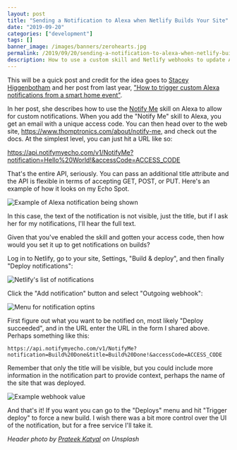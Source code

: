 ```yaml
---
layout: post
title: "Sending a Notification to Alexa when Netlify Builds Your Site"
date: "2019-09-20"
categories: ["development"]
tags: []
banner_image: /images/banners/zerohearts.jpg
permalink: /2019/09/20/sending-a-notification-to-alexa-when-netlify-builds-your-site
description: How to use a custom skill and Netlify webhooks to update Alexa on your site builds
---
```


This will be a quick post and credit for the idea goes to [Stacey Higgenbotham](https://twitter.com/gigastacey/) and her post from last year, ["How to trigger custom Alexa notifications from a smart home event"](https://staceyoniot.com/how-to-trigger-custom-alexa-notifications-from-a-smart-home-event/). 

In her post, she describes how to use the [Notify Me](https://www.amazon.com/Thomptronics-Notify-Me/dp/B07BB2FYFS/ref=sr_1_1) skill on Alexa to allow for custom notifications. When you add the "Notify Me" skill to Alexa, you get an email with a unique access code. You can then head over to the web site, <https://www.thomptronics.com/about/notify-me>, and check out the docs. At the simplest level, you can just hit a URL like so:

https://api.notifymyecho.com/v1/NotifyMe?notification=Hello%20World!&accessCode=ACCESS_CODE

That's the entire API, seriously. You can pass an additional title attribute and the API is flexible in terms of accepting GET, POST, or PUT. Here's an example of how it looks on my Echo Spot.

<img src="https://static.raymondcamden.com/images/2019/09/notification1.png" alt="Example of Alexa notification being shown" class="imgborder imgcenter">

In this case, the text of the notification is not visible, just the title, but if I ask her for my notifications, I'll hear the full text. 

Given that you've enabled the skill and gotten your access code, then how would you set it up to get notifications on builds? 

Log in to Netlify, go to your site, Settings, "Build &amp; deploy", and then finally "Deploy notifications":

<img src="https://static.raymondcamden.com/images/2019/09/notification2.png" alt="Netlify's list of notifications" class="imgborder imgcenter">

Click the "Add notification" button and select "Outgoing webhook":

<img src="https://static.raymondcamden.com/images/2019/09/notification3.png" alt="Menu for notification optins" class="imgborder imgcenter">

First figure out what you want to be notified on, most likely "Deploy succeeded", and in the URL enter the URL in the form I shared above. Perhaps something like this:

	https://api.notifymyecho.com/v1/NotifyMe?notification=Build%20Done&title=Build%20Done!&accessCode=ACCESS_CODE

Remember that only the title will be visible, but you could include more information in the notification part to provide context, perhaps the name of the site that was deployed.

<img src="https://static.raymondcamden.com/images/2019/09/notification4.png" alt="Example webhook value" class="imgborder imgcenter">

And that's it! If you want you can go to the "Deploys" menu and hit "Trigger deploy" to force a new build. I wish there was a bit more control over the UI of the notification, but for a free service I'll take it.

<i>Header photo by <a href="https://unsplash.com/@prateekkatyal?utm_source=unsplash&utm_medium=referral&utm_content=creditCopyText">Prateek Katyal</a> on Unsplash</i>